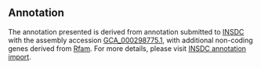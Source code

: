

Annotation
----------

The annotation presented is derived from annotation submitted to
[INSDC](http://www.insdc.org) with the assembly accession
[GCA\_000298775.1](http://www.ebi.ac.uk/ena/data/view/GCA_000298775.1),
with additional non-coding genes derived from
[Rfam](http://rfam.xfam.org/). For more details, please visit [INSDC
annotation
import](http://ensemblgenomes.org/info/data/insdc_annotation).
